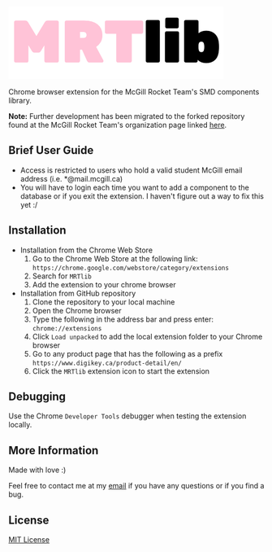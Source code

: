![MRTlib logo](images/MRTlib_logo.png)

Chrome browser extension for the McGill Rocket Team's SMD components library. 

**Note:** Further development has been migrated to the forked repository found at the McGill Rocket Team's organization page linked [here](https://github.com/McGillRocketTeam/MRTlib).

## Brief User Guide
* Access is restricted to users who hold a valid student McGill email address (i.e. *@mail.mcgill.ca)
* You will have to login each time you want to add a component to the database or if you exit the extension. I haven't figure out a way to fix this yet :/

## Installation
* Installation from the Chrome Web Store
    1. Go to the Chrome Web Store at the following link: `https://chrome.google.com/webstore/category/extensions`
    2. Search for `MRTlib`
    3. Add the extension to your chrome browser
* Installation from GitHub repository
    1. Clone the repository to your local machine
    2. Open the Chrome browser
    3. Type the following in the address bar and press enter: `chrome://extensions`
    4. Click `Load unpacked` to add the local extension folder to your Chrome browser
    5. Go to any product page that has the following as a prefix `https://www.digikey.ca/product-detail/en/`
    6. Click the `MRTlib` extension icon to start the extension

## Debugging
Use the Chrome `Developer Tools` debugger when testing the extension locally. 

## More Information
Made with love :)

Feel free to contact me at my [email](ldgaetano@gmail.com) if you have any questions or if you find a bug. 

## License
[MIT License](LICENSE)